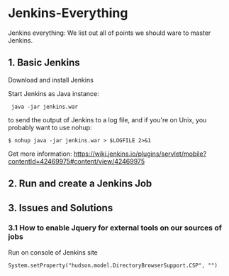# Jenkins-Everything
Jenkins everything: We list out all of points we should ware to master Jenkins.

## 1. Basic Jenkins

Download and install Jenkins


Start Jenkins as Java instance:

```
 java -jar jenkins.war
```
to send the output of Jenkins to a log file, and if you're on Unix, you probably want to use nohup:
```
$ nohup java -jar jenkins.war > $LOGFILE 2>&1
```

Get more information: https://wiki.jenkins.io/plugins/servlet/mobile?contentId=42469975#content/view/42469975



## 2. Run and create a Jenkins Job

## 3. Issues and Solutions

### 3.1 How to enable Jquery for external tools on our sources of jobs
Run on console of Jenkins site 
```
System.setProperty("hudson.model.DirectoryBrowserSupport.CSP", "") 
```
